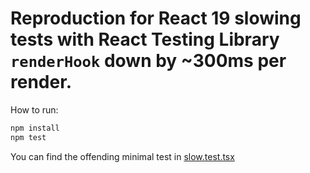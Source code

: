 # Reproduction for React 19 slowing tests with React Testing Library `renderHook` down by ~300ms per render.

How to run:

```sh
npm install
npm test
```

You can find the offending minimal test in [slow.test.tsx](./src/slow.test.tsx)
